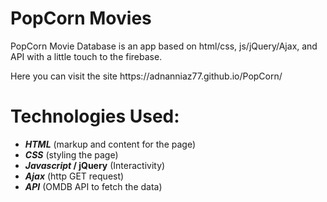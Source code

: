 # PopCorn Movies

<p>PopCorn Movie Database is an app based on html/css, js/jQuery/Ajax, and API with a little touch to the firebase.<p>
Here you can visit the site
https://adnanniaz77.github.io/PopCorn/
  
# Technologies Used:

<ul>
  <li><strong><em>HTML</em></strong> (markup and content for the page)</li>
  <li><strong><em>CSS</em></strong> (styling the page)</li>
  <li><strong><em>Javascript</em> / jQuery</strong> (Interactivity)</li>
  <li><strong><em>Ajax</em></strong> (http GET request)</li>
  <li><strong><em>API</em></strong> (OMDB API to fetch the data)</li>
</ul>
